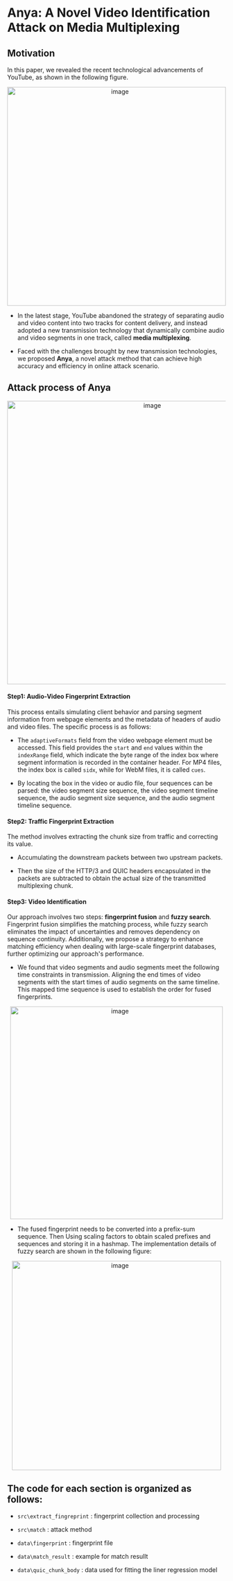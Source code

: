 
# Anya: A Novel Video Identification Attack on Media Multiplexing
## Motivation
In this paper, we revealed the recent technological advancements of YouTube, as shown in the following figure. 
<div align=center>
<img width="504" alt="image" src="https://github.com/user-attachments/assets/86058a47-0e8a-44ae-9a5d-493b9e1ae54b" />
</div>

- In the latest stage, YouTube abandoned the strategy of separating audio and video content into two tracks for content delivery, and instead adopted a new transmission technology that dynamically combine audio and video segments in one track, called **media multiplexing**.

- Faced with the challenges brought by new transmission technologies, we proposed **Anya**, a novel attack method that can achieve high accuracy and efficiency in online attack scenario.

## Attack process of Anya

<div align=center>
<img width="653" alt="image" src="https://github.com/user-attachments/assets/3e784097-c51f-43d3-9280-eb23ebeba982" />
</div>


#### Step1: Audio-Video Fingerprint Extraction
This process entails simulating client behavior and parsing segment information from webpage elements and the metadata of headers of audio and video files. The specific process is as follows:

- The `adaptiveFormats` field from the video webpage element must be accessed. This field provides the `start` and `end` values within the `indexRange` field, which indicate the byte range of the index box where segment information is recorded in the container header. For MP4 files, the index box is called `sidx`, while for WebM files, it is called `cues`.
 
- By locating the box in the video or audio file, four sequences can be parsed: the video segment size sequence, the video segment timeline sequence, the audio segment size sequence, and the audio segment timeline sequence.

#### Step2: Traffic Fingerprint Extraction
The method involves extracting the chunk size from traffic and  correcting its value.

- Accumulating the downstream packets between two upstream packets.
 
- Then the size of the HTTP/3 and QUIC headers encapsulated in the packets are subtracted to obtain the actual size of the transmitted multiplexing chunk.

#### Step3: Video Identification
Our approach involves two steps: **fingerprint fusion** and **fuzzy search**. Fingerprint fusion simplifies the matching process, while fuzzy search eliminates the impact of uncertainties and removes dependency on sequence continuity. Additionally, we propose a strategy to enhance matching efficiency when dealing with large-scale fingerprint databases, further optimizing our approach's performance.

- We found that video segments and audio segments meet the following time constraints in transmission. Aligning the end times of video segments with the start times of audio segments on the same timeline. This mapped time sequence is used to establish the order for fused fingerprints.

<div align=center>
<img width="490" alt="image" src="https://github.com/user-attachments/assets/b40decb4-4336-42b2-bab6-d28f486e4f5d" />
</div>

- The fused fingerprint needs to be converted into a prefix-sum sequence. Then Using scaling factors to obtain scaled prefixes and sequences and storing it in a hashmap. The implementation details of fuzzy search are shown in the following figure:

<div align=center>
<img width="482" alt="image" src="https://github.com/user-attachments/assets/8bdd652e-0098-4bf9-ab03-0047b92c77aa" />
</div>






## The code for each section is organized as follows:
- `src\extract_fingreprint` : fingerprint collection and processing

- `src\match` : attack method

- `data\fingerprint` : fingerprint file 

- `data\match_result` : example for match resullt

- `data\quic_chunk_body` : data used for fitting the liner regression model
